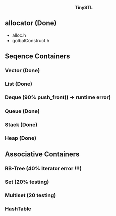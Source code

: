<p align="center">
	<strong> TinySTL </strong>
</p>

## allocator (Done)
- alloc.h
- golbalConstruct.h

## Seqence Containers

### Vector (Done)

### List   (Done)

### Deque  (90% push_front() -> runtime error)

### Queue  (Done)

### Stack  (Done)

### Heap   (Done) 

## Associative Containers

### RB-Tree (40% Iterator error !!!)

### Set (20% testing)

### Multiset (20 testing)

### HashTable

